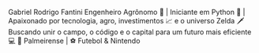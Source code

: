 Gabriel Rodrigo Fantini
Engenheiro Agrônomo 🌾 | Iniciante em Python 🐍 | Apaixonado por tecnologia, agro, investimentos 📈 e o universo Zelda 🗡️
Buscando unir o campo, o código e o capital para um futuro mais eficiente 💻
💚 Palmeirense | ⚽ Futebol & Nintendo
